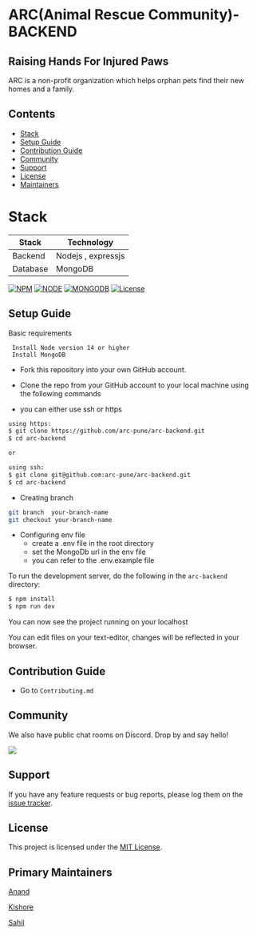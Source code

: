 # ARC(Animal Rescue Community)- BACKEND

## Raising Hands For Injured Paws

ARC is a non-profit organization which helps orphan pets find their new homes and a family.

## Contents
- [Stack](#stack)
- [Setup Guide](#setup-guide)
- [Contribution Guide](#contribution-guide)
- [Community](#community)
- [Support](#support)
- [License](#license)
- [Maintainers](#primary-maintainers)

# Stack

| Stack    | Technology         |
| -------- | ------------------ |
| Backend  | Nodejs , expressjs |
| Database | MongoDB            |

[![NPM](https://img.shields.io/static/v1?label=npm&message=7.23&color=blue)](https://shields.io/)
[![NODE](https://img.shields.io/static/v1?label=node&message=14.17.6&color=success)](https://shields.io/)
[![MONGODB](https://img.shields.io/static/v1?label=mongodb&message=4.4.4&color=blueviolet)](https://shields.io/)
[![License](https://img.shields.io/badge/license-MIT-green.svg)](https://shields.io/)

## Setup Guide

Basic requirements
``` 
 Install Node version 14 or higher
 Install MongoDB
```

- Fork this repository into your own GitHub account.
- Clone the repo from your GitHub account to your local machine using the following commands

- you can either  use ssh or https

```bash
using https:
$ git clone https://github.com/arc-pune/arc-backend.git
$ cd arc-backend

or

using ssh:
$ git clone git@github.com:arc-pune/arc-backend.git
$ cd arc-backend
```

- Creating  branch  
``` bash 
git branch  your-branch-name
git checkout your-branch-name
```
- Configuring env file
    - create a .env file in the root directory
    - set the MongoDb url in the env file 
    - you can  refer to the .env.example file

To run the development server, do the following in the `arc-backend` directory:

```bash
$ npm install
$ npm run dev
```

You can now see the project running on your localhost

You can edit files on your text-editor, changes will be reflected in your browser.

## Contribution Guide

- Go to `Contributing.md`


## Community

We also have public chat rooms on Discord. Drop by and say hello!

[![](https://img.shields.io/badge/chat-on_Discord-blue.svg?style=for-the-badge&logo=Discord)](https://discord.gg/CyDnCUEW)

## Support

If you have any feature requests or bug reports, please log them on the [issue tracker](https://github.com/arc-pune/arc-backend/issues/new).

## License

This project is licensed under the [MIT License](LICENSE).

## Primary Maintainers

[Anand](https://github.com/AnandDhakane01)

[Kishore](https://github.com/majjikishore007)

[Sahil](https://github.com/agarwalsahil0210)
